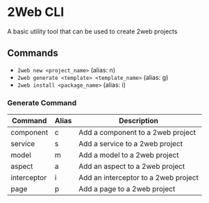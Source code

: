 # 2Web CLI

A basic utility tool that can be used to create 2web projects

## Commands

- `2web new <project_name>` (alias: n)
- `2web generate <template> <template_name>` (alias: g)
- `2web install <package_name>` (alias: i)

### Generate Command

| Command     | Alias | Description                          |
| ----------- | ----- | ------------------------------------ |
| component   | c     | Add a component to a 2web project    |
| service     | s     | Add a service to a 2web project      |
| model       | m     | Add a model to a 2web project        |
| aspect      | a     | Add an aspect to a 2web project      |
| interceptor | i     | Add an interceptor to a 2web project |
| page        | p     | Add a page to a 2web project         |
